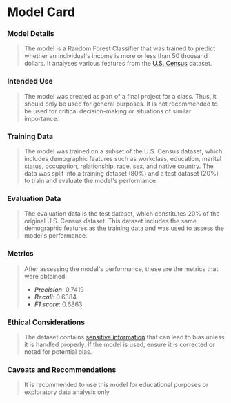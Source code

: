 # Model Card

### Model Details

> The model is a Random Forest Classifier that was trained to predict whether an individual's income is more or less than 50 thousand dollars. It analyses various features from the [U.S. Census](https://archive.ics.uci.edu/dataset/20/census+income) dataset.

### Intended Use

> The model was created as part of a final project for a class. Thus, it should only be used for general purposes. It is not recommended to be used for critical decision-making or situations of similar importance.

### Training Data

> The model was trained on a subset of the U.S. Census dataset, which includes demographic features such as workclass, education, marital status, occupation, relationship, race, sex, and native country. The data was split into a training dataset (80%) and a test dataset (20%) to train and evaluate the model's performance.

### Evaluation Data

> The evaluation data is the test dataset, which constitutes 20% of the original U.S. Census dataset. This dataset includes the same demographic features as the training data and was used to assess the model's performance.

### Metrics

> After assessing the model's performance, these are the metrics that were obtained:<br>
> - ***Precision***: 0.7419
> - ***Recall***: 0.6384
> - ***F1 score***: 0.6863

### Ethical Considerations

> The dataset contains [sensitive information](https://csrc.nist.gov/glossary/term/sensitive_information) that can lead to bias unless it is handled properly. If the model is used, ensure it is corrected or noted for potential bias.

### Caveats and Recommendations

> It is recommended to use this model for educational purposes or exploratory data analysis only.